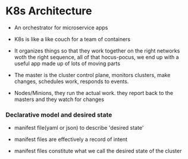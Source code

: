 # K8s Architecture

- An orchestrator for microservice apps

- K8s is like a like couch for a team of containers

- It organizes things so that they work together on the right networks woth the
  right sequence, all of that hocus-pocus, we end up with a useful app made up
  of lots of moving parts

- The master is the cluster control plane, monitors clusters, make changes,
  schedules work, responds to events.

- Nodes/Minions, they run the actual work. they report back to the masters and
  they watch for changes

### Declarative model and desired state

- manifest file(yaml or json) to describe 'desired state'

- manifest files are effectively a record of intent

- manifest files constitute what we call the desired state of the cluster
